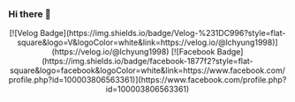 ### Hi there 👋

<div align=center>
[![Velog Badge](https://img.shields.io/badge/Velog-%231DC996?style=flat-square&logo=V&logoColor=white&link=https://velog.io/@lchyung1998)](https://velog.io/@lchyung1998)
[![Facebook Badge](https://img.shields.io/badge/facebook-1877f2?style=flat-square&logo=facebook&logoColor=white&link=https://www.facebook.com/profile.php?id=100003806563361)](https://www.facebook.com/profile.php?id=100003806563361)
</div>

<!--

**c01d-br0th3r/c01d-br0th3r** is a ✨ _special_ ✨ repository because its `README.md` (this file) appears on your GitHub profile.

Here are some ideas to get you started:

- 🔭 I’m currently working on ...
- 🌱 I’m currently learning ...
- 👯 I’m looking to collaborate on ...
- 🤔 I’m looking for help with ...
- 💬 Ask me about ...
- 📫 How to reach me: ...
- 😄 Pronouns: ...
- ⚡ Fun fact: ...
-->

